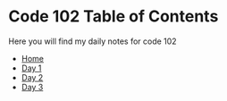# Code 102 Table of Contents

 Here you will find my daily notes for code 102

- [Home](/reading-notes/README.md)
- [Day 1](/reading-notes/102-main/Day1.md)
- [Day 2](/reading-notes/102-main/Day2.md)
- [Day 3](/reading-notes/102-main/Day3.md)

